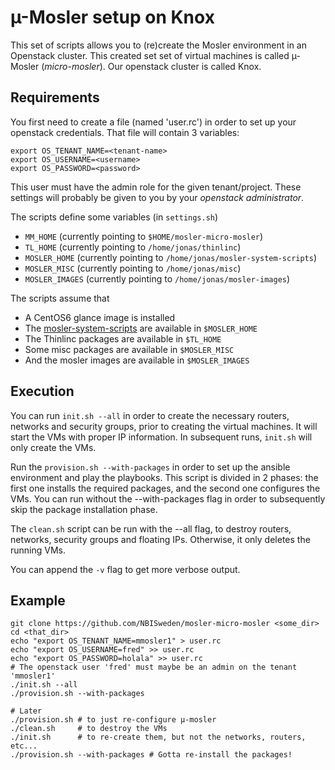 # µ-Mosler setup on Knox

This set of scripts allows you to (re)create the Mosler environment in an Openstack cluster.
This created set set of virtual machines is called µ-Mosler (*micro-mosler*). Our openstack cluster is called Knox.

## Requirements
You first need to create a file (named 'user.rc') in order to set up your openstack credentials. That file will contain 3 variables:

	export OS_TENANT_NAME=<tenant-name>
	export OS_USERNAME=<username>
	export OS_PASSWORD=<password>

This user must have the admin role for the given tenant/project. These settings will probably be given to you by your _openstack administrator_.

The scripts define some variables (in `settings.sh`)
* `MM_HOME` (currently pointing to `$HOME/mosler-micro-mosler`)
* `TL_HOME` (currently pointing to `/home/jonas/thinlinc`)
* `MOSLER_HOME` (currently pointing to `/home/jonas/mosler-system-scripts`)
* `MOSLER_MISC` (currently pointing to `/home/jonas/misc`)
* `MOSLER_IMAGES` (currently pointing to `/home/jonas/mosler-images`)

The scripts assume that 
* A CentOS6 glance image is installed
* The [mosler-system-scripts](https://github.com/NBISweden/mosler-system-scripts) are available in `$MOSLER_HOME`
* The Thinlinc packages are available in `$TL_HOME`
* Some misc packages are available in `$MOSLER_MISC`
* And the mosler images are available in `$MOSLER_IMAGES`

## Execution
You can run `init.sh --all` in order to create the necessary routers,
networks and security groups, prior to creating the virtual machines.
It will start the VMs with proper IP information. In subsequent runs,
`init.sh` will only create the VMs.

Run the `provision.sh --with-packages` in order to set up the ansible
environment and play the playbooks. This script is divided in 2
phases: the first one installs the required packages, and the second
one configures the VMs. You can run without the --with-packages flag
in order to subsequently skip the package installation phase.

The `clean.sh` script can be run with the --all flag, to destroy
routers, networks, security groups and floating IPs.  Otherwise, it
only deletes the running VMs.

You can append the `-v` flag to get more verbose output.

## Example
	git clone https://github.com/NBISweden/mosler-micro-mosler <some_dir>
	cd <that_dir>
	echo "export OS_TENANT_NAME=mmosler1" > user.rc
	echo "export OS_USERNAME=fred" >> user.rc
	echo "export OS_PASSWORD=holala" >> user.rc
	# The openstack user 'fred' must maybe be an admin on the tenant 'mmosler1'
	./init.sh --all
	./provision.sh --with-packages
	
	# Later
	./provision.sh # to just re-configure µ-mosler
	./clean.sh     # to destroy the VMs
	./init.sh      # to re-create them, but not the networks, routers, etc...
	./provision.sh --with-packages # Gotta re-install the packages!
